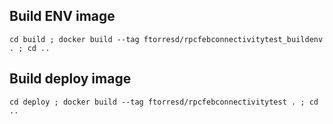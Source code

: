 ## Build ENV image

`cd build ; docker build --tag ftorresd/rpcfebconnectivitytest_buildenv . ; cd ..`

## Build deploy image

`cd deploy ; docker build --tag ftorresd/rpcfebconnectivitytest . ; cd ..`
